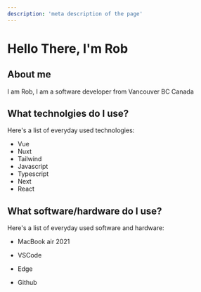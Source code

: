 ```yaml
---
description: 'meta description of the page'
---
```


# Hello There, I'm Rob

## About me

I am Rob, I am a software developer from Vancouver BC Canada

## What technolgies do I use?

Here's a list of everyday used technologies:

- Vue
- Nuxt
- Tailwind
- Javascript
- Typescript
- Next
- React

## What software/hardware do I use?

Here's a list of everyday used software and hardware:

- MacBook air 2021

- VSCode
- Edge
- Github
